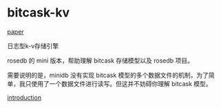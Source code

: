 # bitcask-kv

[paper](https://riak.com/assets/bitcask-intro.pdf)

日志型k-v存储引擎

rosedb 的 mini 版本，帮助理解 bitcask 存储模型以及 rosedb 项目。

需要说明的是，minidb 没有实现 bitcask 模型的多个数据文件的机制，为了简单，我只使用了一个数据文件进行读写。但这并不妨碍你理解 bitcask 模型。

[introduction](https://mp.weixin.qq.com/s/s8s6VtqwdyjthR6EtuhnUA)